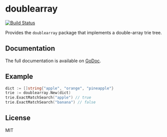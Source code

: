 # doublearray

[![Build Status](https://travis-ci.org/iguchi1124/doublearray.svg?branch=master)](https://travis-ci.org/iguchi1124/doublearray)

Provides the `doublearray` package that implements a double-array trie tree.

## Documentation

The full documentation is available on [GoDoc](https://godoc.org/github.com/iguchi1124/doublearray).

## Example

```go
dict := []string{"apple", "orange", "pineapple"}
trie := doublearray.New(dict)
trie.ExactMatchSearch("apple") // true
trie.ExactMatchSearch("banana") // false
```

## License

MIT
